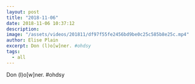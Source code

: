 ```yaml
---
layout: post
title: "2018-11-06"
date: 2018-11-06 10:37:12
description: 
image: "/assets/videos/201811/df97f55fe2456bd9be0c25c585b8e25c.mp4"
author: Elise Plain
excerpt: Don (l)o[w]ner. #ohdsy
tags: 
  - all
---
```


Don (l)o[w]ner. #ohdsy
<p></p>